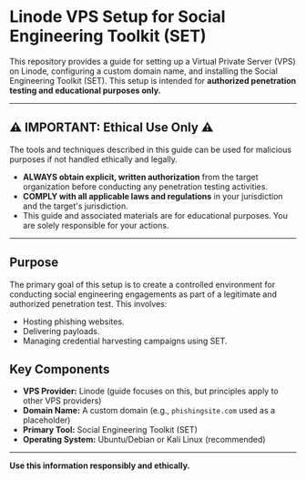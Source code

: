 # Linode VPS Setup for Social Engineering Toolkit (SET)

This repository provides a guide for setting up a Virtual Private Server (VPS) on Linode, configuring a custom domain name, and installing the Social Engineering Toolkit (SET). This setup is intended for **authorized penetration testing and educational purposes only.**

---

## ⚠️ IMPORTANT: Ethical Use Only ⚠️

The tools and techniques described in this guide can be used for malicious purposes if not handled ethically and legally.

* **ALWAYS obtain explicit, written authorization** from the target organization before conducting any penetration testing activities.
* **COMPLY with all applicable laws and regulations** in your jurisdiction and the target's jurisdiction.
* This guide and associated materials are for educational purposes. You are solely responsible for your actions.

---

## Purpose

The primary goal of this setup is to create a controlled environment for conducting social engineering engagements as part of a legitimate and authorized penetration test. This involves:

* Hosting phishing websites.
* Delivering payloads.
* Managing credential harvesting campaigns using SET.

## Key Components

* **VPS Provider:** Linode (guide focuses on this, but principles apply to other VPS providers)
* **Domain Name:** A custom domain (e.g., `phishingsite.com` used as a placeholder)
* **Primary Tool:** Social Engineering Toolkit (SET)
* **Operating System:** Ubuntu/Debian or Kali Linux (recommended)

---

**Use this information responsibly and ethically.**
